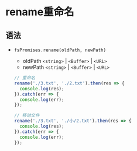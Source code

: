# rename重命名

## 语法

+ `fsPromises.rename(oldPath, newPath)`

  + oldPath `<string>` | `<Buffer>` | `<URL>`
  + newPath `<string>` | `<Buffer>` | `<URL>`


  ```js
  // 重命名
  rename('./3.txt', './2.txt').then(res => {
    console.log(res);
  }).catch(err => {
    console.log(err);
  });
  ```

  ```js
  // 移动文件
  rename('./3.txt', './小/2.txt').then(res => {
    console.log(res);
  }).catch(err => {
    console.log(err);
  });
  ```
